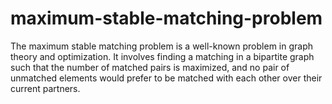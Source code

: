 # maximum-stable-matching-problem
The maximum stable matching problem is a well-known problem in graph theory and optimization. It involves finding a matching in a bipartite graph such that the number of matched pairs is maximized, and no pair of unmatched elements would prefer to be matched with each other over their current partners.
